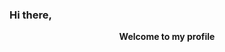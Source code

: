 <!--<div align='center'>
  <img align='center' src="https://raw.githubusercontent.com/berakrishnendu36/berakrishnendu36/main/hero.gif">
</div>
-->
### Hi there,
<div align='center'>
  <b>Welcome to my profile</b>
</div>
